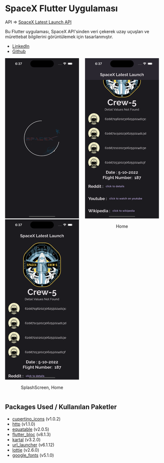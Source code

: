 # SpaceX Flutter Uygulaması

API =>  [SpaceX Latest Launch API](https://api.spacexdata.com/v4/launches/latest) 

Bu Flutter uygulaması, SpaceX API'sinden veri çekerek uzay uçuşları ve mürettebat bilgilerini görüntülemek için tasarlanmıştır.

- [LinkedIn](https://www.linkedin.com/in/vural-kayra-cetintas/)
- [Github](https://github.com/vuralkayracetintas)

<div style="display: flex; justify-content: center;">
  <div style="flex: 1; margin-right: 10px;">
    <img src="assets/screenshots/3.png" alt="splash" width="300" />
    <img src="assets/screenshots/1.png" alt="Ana Ekran" width="300" />
    <p style="text-align: center;">SplashScreen, Home</p>
  </div>
  <div style="flex: 1; margin-left: 10px;">
    <div>
      <img src="assets/screenshots/2.png" alt="Detay Sayfası" width="300"/>
        <p style="text-align: center;">Home</p>
    </div>
  </div>
</div>

##  Packages Used / Kullanılan Paketler
- [cupertino_icons](https://pub.dev/packages/cupertino_icons) (v1.0.2)
- [http](https://pub.dev/packages/http) (v1.1.0)
- [equatable](https://pub.dev/packages/equatable) (v2.0.5)
- [flutter_bloc](https://pub.dev/packages/flutter_bloc) (v8.1.3)
- [kartal](https://pub.dev/packages/kartal) (v3.2.0)
- [url_launcher](https://pub.dev/packages/url_launcher) (v6.1.12)
- [lottie](https://pub.dev/packages/lottie) (v2.6.0)
- [google_fonts](https://pub.dev/packages/google_fonts) (v5.1.0)


